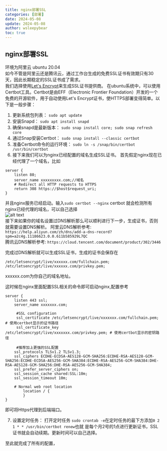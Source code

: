 ```yaml
---
title: nginx部署SSL
categories: [部署]
date: 2024-05-08
update: 2024-05-08
author: wsleepybear
toc: true
---
```




## nginx部署SSL
环境为阿里云 ubuntu 20.04  
如今不管是阿里云还是腾讯云，通过工作台生成的免费SSL证书有效期只有30天，因此长期稳定的SSL证书成了需求。  
我们选择使用[Let's Encrypt](https://letsencrypt.org/)来生成SSL证书提供商。
在ubuntu系统中，可以使用Certbot工具。Certbot是由EFF（Electronic Frontier Foundation）开发的一个免费的开源软件，用于自动使用Let's Encrypt证书，使HTTPS部署变得简单。以下是一般步骤：
1. 更新系统包列表：
   ``sudo apt update``
2. 安装Snapd：
   ``sudo apt install snapd``
3. 确保snapd是最新版本：
   ``sudo snap install core; sudo snap refresh core``
4. 通过Snap安装Certbot：
   ``sudo snap install --classic certbot``
5. 准备Certbot命令的运行环境：
   ``sudo ln -s /snap/bin/certbot /usr/bin/certbot``
6. 接下来我们可以为nginx已经配置的域名生成SSL证书。
   首先假定nginx现在已经代理了一个域名，比如
```nginx
server {
    listen 80;
    server_name xxxxxxxxx.com;//域名
    # Redirect all HTTP requests to HTTPS
    return 308 https://$host$request_uri;
}
```
并且nginx服务已经启动。输入``sudo certbot --nginx``
certbot 就会检测所有nginx已经代理的域名，可以自己选择  
![alt text](certbotnginx域名选择.png)  
接下来如果你的域名设置过DNS解析那么可以顺利进行下一步，生成证书，否则就需要设置DNS解析。
阿里云DNS解析参考:
``https://help.aliyun.com/zh/dns/add-a-dns-record?spm=a2c4g.11186623.0.0.611b585929L7QC``  
腾讯云DNS解析参考:
``https://cloud.tencent.com/document/product/302/3446``

完成过DNS解析就可以生成SSL证书，生成的证书会保存在
```
/etc/letsencrypt/live/xxxxxx.com/fullchain.pem; 
/etc/letsencrypt/live/xxxxxx.com/privkey.pem;
``` 
xxxxxx.com为你自己的域名地址。

这时候在nginx里面配置SSL相关的命令即可启动nginx,配置参考
```nginx
server {
    listen 443 ssl;
    server_name xxxxxxx.com;

     #SSL configuration
     ssl_certificate /etc/letsencrypt/live/xxxxxxx.com/fullchain.pem; # 使用certbot显示的证书路径
     ssl_certificate_key /etc/letsencrypt/live/xxxxxxx.com/privkey.pem; # 使用certbot显示的密钥路径

     #推荐加上更强的SSL配置
    ssl_protocols TLSv1.2 TLSv1.3;
    ssl_ciphers ECDHE-ECDSA-AES128-GCM-SHA256:ECDHE-RSA-AES128-GCM-SHA256:ECDHE-ECDSA-AES256-GCM-SHA384:ECDHE-RSA-AES256-GCM-SHA384:DHE-RSA-AES128-GCM-SHA256:DHE-RSA-AES256-GCM-SHA384;
    ssl_prefer_server_ciphers on;
    ssl_session_cache shared:SSL:10m;
    ssl_session_timeout 10m;

    # Normal web root location
        location / {
        }
}
```
即可将Https代理到后端端口。


7. 设置定时任务：
   打开定时任务
   ``sudo crontab -e``在定时任务的最下方添加``0 2 1 * * /usr/bin/certbot renew``也就 是每个月2号的1点进行更新证书，SSL证书就会自动续期。更新时间可以自己选择。    

至此就完成了所有的配置，
 